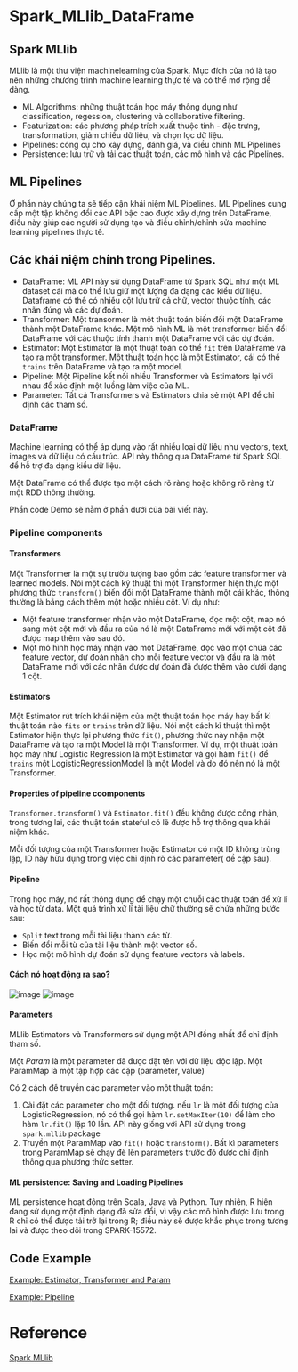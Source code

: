 # Spark_MLlib_DataFrame

## Spark MLlib

MLlib là một thư viện machinelearning của Spark. Mục đích của nó là tạo nên những chương trình machine learning thực tế và có thể mở rộng dễ dàng.
- ML Algorithms: những thuật toán học máy thông dụng như classification, regession, clustering và collaborative filtering.
- Featurization: các phương pháp trích xuất thuộc tính - đặc trưng, transformation, giảm chiều dữ liệu, và chọn lọc dữ liệu.
- Pipelines: công cụ cho xây dựng, đánh giá, và điều chỉnh ML Pipelines
- Persistence: lưu trữ và tải các thuật toán, các mô hình và các Pipelines.

## ML Pipelines
Ở phần này chúng ta sẽ tiếp cận khái niệm ML Pipelines. ML Pipelines cung cấp một tập không đổi các API bậc cao được xây dựng trên DataFrame, điều này giúp các người sử dụng tạo và điều chỉnh/chỉnh sửa machine learning pipelines thực tế.

## Các khái niệm chính trong Pipelines.

- DataFrame: ML API này sử dụng DataFrame từ Spark SQL như một ML dataset cái mà có thể lưu giữ một lượng đa dạng các kiểu dữ liệu. Dataframe có thể có nhiều cột lưu trữ cả chữ, vector thuộc tính, các nhãn đúng và các dự đoán.
- Transformer: Một transormer là một thuật toán biến đổi một DataFrame thành một DataFrame khác. Một mô hình ML là một transformer biến đổi DataFrame với các thuộc tính thành một DataFrame với các dự đoán.
- Estimator: Một Estimator là một thuật toán có thể `fit` trên DataFrame và tạo ra một transformer. Một thuật toán học là một Estimator, cái có thể `trains` trên DataFrame và tạo ra một model.
- Pipeline: Một Pipeline kết nối nhiều Transformer và Estimators lại với nhau để xác định một luồng làm việc của ML.
- Parameter: Tất cả Transformers và Estimators chia sẻ một API để chỉ định các tham số.

### DataFrame
Machine learning có thể áp dụng vào rất nhiều loại dữ liệu như vectors, text, images và dữ liệu có cấu trúc. API này thông qua DataFrame từ Spark SQL để hỗ trợ đa dạng kiểu dữ liệu.

Một DataFrame có thể được tạo một cách rõ ràng hoặc không rõ ràng từ một RDD thông thường.

Phẩn code Demo sẽ nằm ở phần dưới của bài viết này.


### Pipeline components

#### Transformers

Một Transformer là một sự trườu tượng bao gồm các feature transformer và learned models. Nói một cách kỹ thuật thì một Transformer hiện thực một phương thức `transform()` biến đổi một DataFrame thành một cái khác, thông thường là bằng cách thêm một hoặc nhiều cột. Ví dụ như:
- Một feature transformer nhận vào một DataFrame, đọc một cột, map nó sang một cột mới và đầu ra của nó là một DataFrame mới với một cột đã được map thêm vào sau đó.
- Một mô hình học máy nhận vào một DataFrame, đọc vào một chứa các feature vector, dự đoán nhãn cho mỗi feature vector và đầu ra là một DataFrame mới với các nhãn được dự đoán đã được thêm vào dưới dạng 1 cột.

#### Estimators
Một Estimator rút trích khái niệm của một thuật toán học máy hay bất kì thuật toán nào `fits` or `trains` trên dữ liệu. Nói một cách kĩ thuật thì một Estimator hiện thực lại phương thức `fit()`, phương thức này nhận một DataFrame và tạo ra một Model là một Transformer. Ví dụ, một thuật toán học máy như Logistic Regression là một Estimator và gọi hàm `fit()` để `trains` một LogisticRegressionModel là một Model và do đó nên nó là một Transformer.

#### Properties of pipeline coomponents

`Transformer.transform()` và `Estimator.fit()` đều không được công nhận, trong tương lai, các thuật toán stateful có lẽ được hỗ trợ thông qua khái niệm khác.

Mỗi đối tượng của một Transformer hoặc Estimator có một ID không trùng lặp, ID này hữu dụng trong việc chỉ định rõ các parameter( đề cập sau).

#### Pipeline

Trong học máy, nó rất thông dụng để chạy một chuỗi các thuật toán để xử lí và học từ data. Một quá trình xử lí tài liệu chữ thường sẽ chứa những bước sau:
- `Split` text trong mỗi tài liệu thành các từ.
- Biến đổi mỗi từ của tài liệu thành một vector số.
- Học một mô hình dự đoán sử dụng feature vectors và labels.

#### Cách nó hoạt động ra sao?
![image](https://user-images.githubusercontent.com/57447237/115342399-68e66380-a1d4-11eb-8f66-5bb6dda016cc.png)
![image](https://user-images.githubusercontent.com/57447237/115342455-81567e00-a1d4-11eb-9b5e-0ed637b7697c.png)


#### Parameters
MLlib Estimators và Transformers sử dụng một API đồng nhất để chỉ định tham số.

Một *Param* là một parameter đã được đặt tên với dữ liệu độc lập. Một ParamMap là một tập hợp các cặp (parameter, value)

Có 2 cách để truyền các parameter vào một thuật toán:
1. Cài đặt các parameter cho một đối tượng. nếu `lr` là một đối tượng của LogisticRegression, nó có thể gọi hàm `lr.setMaxIter(10)` để làm cho hàm `lr.fit()` lặp 10 lần. API này giống với API sử dụng trong `spark.mllib` package
2. Truyền một ParamMap vào `fit()` hoặc `transform()`. Bất kì parameters trong ParamMap sẽ chạy đè lên parameters trước đó được chỉ định thông qua phương thức setter.

#### ML persistence: Saving and Loading Pipelines
ML persistence hoạt động trên Scala, Java và Python. Tuy nhiên, R hiện đang sử dụng một định dạng đã sửa đổi, vì vậy các mô hình được lưu trong R chỉ có thể được tải trở lại trong R; điều này sẽ được khắc phục trong tương lai và được theo dõi trong SPARK-15572.

## Code Example
[Example: Estimator, Transformer and Param](https://github.com/huanlam2000/Spark_MLlib_DataFrame/blob/main/Estimator_Transformer_Param.ipynb)

[Example: Pipeline](https://github.com/huanlam2000/Spark_MLlib_DataFrame/blob/main/Pipeline.ipynb)



# Reference
[Spark MLlib](http://spark.apache.org/docs/latest/ml-pipeline.html#main-concepts-in-pipelines)
